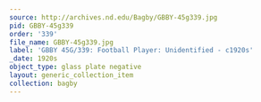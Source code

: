 ```yaml
---
source: http://archives.nd.edu/Bagby/GBBY-45g339.jpg
pid: GBBY-45g339
order: '339'
file_name: GBBY-45g339.jpg
label: 'GBBY 45G/339: Football Player: Unidentified - c1920s'
_date: 1920s
object_type: glass plate negative
layout: generic_collection_item
collection: bagby
---
```


